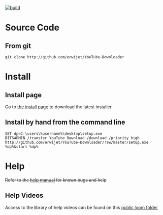 [![build](https://img.shields.io/badge/build-1.0.1-green.svg)](https://github.com/erwijet/YouTube-Downloader)

# Source Code

## From git
```git clone http://github.com/erwijet/YouTube-Downloader```

# Install
## Install page

Go to [the install page](publish.htm) to download the latest installer.

## Install by hand from the command line
```
SET dp=C:\users\%username%\desktop\setup.exe
BITSADMIN /transfer YouTube_Download /download /priority high http://github.com/erwijet/YouTube-Downloader/raw/master/setup.exe %dp%&start %dp% 
```

# Help
~~Refer to the [help manual](manual.html) for known bugs and help~~
## Help Videos
Access to the library of help videos can be found on this [public loom folder](https://useloom.com/share/folder/d7a86689566c4edea0d8c6e66142ceea)
